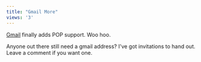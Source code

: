 ```yaml
---
title: "Gmail More"
views: '3'
---
```

<p><a href="http://www.gmail.com">Gmail</a> finally adds POP support.  Woo hoo.</p>
<p>Anyone out there still need a gmail address?  I've got invitations to hand out.  Leave a comment if you want one.</p>

